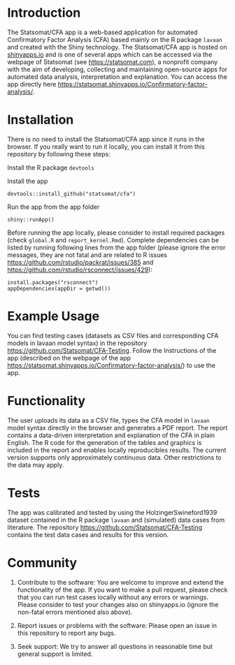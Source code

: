 
# Introduction
The Statsomat/CFA app is a web-based
application for automated Confirmatory Factor Analysis (CFA) based mainly on the R package `lavaan` and created with the Shiny
technology. The Statsomat/CFA app is hosted on [shinyapps.io](https://www.shinyapps.io/) and 
is one of several apps which can be accessed via the webpage of Statsomat (see https://statsomat.com), a nonprofit company with the aim of developing, 
collecting and maintaining open-source apps for automated data analysis, interpretation and explanation. You can access the app directly here https://statsomat.shinyapps.io/Confirmatory-factor-analysis/. 


# Installation 
There is no need to install the Statsomat/CFA app since it runs in the browser. If you really want to run it locally, you can install it from this repository by following these steps:

Install the R package `devtools`

Install the app 
```
devtools::install_github("statsomat/cfa")
```

Run the app from the app folder
```
shiny::runApp()
```

Before running the app locally, please consider to install required packages (check `global.R` and `report_kernel.Rmd`). Complete dependencies can be listed by running following lines from the app folder (please ignore the error messages, 
they are not fatal and are related to R issues https://github.com/rstudio/packrat/issues/385 and https://github.com/rstudio/rsconnect/issues/429):  
```
install.packages("rsconnect")  
appDependencies(appDir = getwd())
```


# Example Usage
You can find testing cases (datasets as CSV files and corresponding CFA models in lavaan model syntax) in the repository https://github.com/Statsomat/CFA-Testing. 
Follow the Instructions of the app (described on the webpage of the app https://statsomat.shinyapps.io/Confirmatory-factor-analysis/) to use the app. 


# Functionality
The user uploads its data as a CSV file, types the CFA model in `lavaan` model syntax directly in 
the browser and generates a PDF report. The report contains a data-driven interpretation and explanation of the 
CFA in plain English. The R code for the generation of the tables and graphics is included in the report and 
enables locally reproducibles results. The current version supports only approximately continuous data. Other restrictions to the data may apply. 


# Tests 
The app was calibrated and tested by using the HolzingerSwineford1939 dataset contained in the R package `lavaan`
and (simulated) data cases from literature. The repository https://github.com/Statsomat/CFA-Testing contains the test data cases and results for this version.   



# Community 
1) Contribute to the software:
You are welcome to improve and extend the functionality of the app. If you want to make a pull request, please check that you can run test cases locally without any errors or warnings. Please consider to test your changes also on shinyapps.io (ignore the non-fatal errors mentioned also above). 

2) Report issues or problems with the software:
Please open an issue in this repository to report any bugs. 

3) Seek support:
We try to answer all questions in reasonable time  but general support is limited. 
